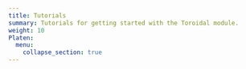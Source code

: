 ```yaml
---
title: Tutorials
summary: Tutorials for getting started with the Toroidal module.
weight: 10
Platen:
  menu:
    collapse_section: true
---
```


